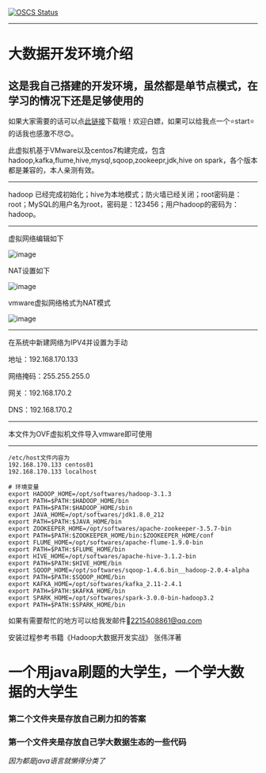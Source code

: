 [![OSCS Status](https://www.oscs1024.com/platform/badge/angelkevin/java.svg?size=small)](https://www.oscs1024.com/project/angelkevin/java?ref=badge_small)


---

# 大数据开发环境介绍
## 这是我自己搭建的开发环境，虽然都是单节点模式，在学习的情况下还是足够使用的

如果大家需要的话可以点[此链接](https://pan.baidu.com/s/1h70_3xJaMJtiggNM_X-UdQ?pwd=zkw6)下载哦！欢迎白嫖，如果可以给我点一个⭐start⭐的话我也感激不尽😊。


此虚拟机基于VMware以及centos7构建完成，包含hadoop,kafka,flume,hive,mysql,sqoop,zookeepr,jdk,hive on spark，各个版本都是兼容的，本人亲测有效。

---

hadoop 已经完成初始化；hive为本地模式；防火墙已经关闭；root密码是：root；MySQL的用户名为root，密码是：123456；用户hadoop的密码为：hadoop。

---

虚拟网络编辑如下

![image](https://user-images.githubusercontent.com/71579923/182029086-8ba049e8-e36c-470e-9487-f6ed89e1b4a7.png)

NAT设置如下

![image](https://user-images.githubusercontent.com/71579923/182029123-879ac17d-261b-4c95-8581-046800d46536.png)


vmware虚拟网络格式为NAT模式


![image](https://user-images.githubusercontent.com/71579923/182029072-5a4f92d4-876d-4295-94d8-71e251b513ee.png)


---

在系统中新建网络为IPV4并设置为手动

地址：192.168.170.133

网络掩码：255.255.255.0

网关：192.168.170.2

DNS：192.168.170.2

---

本文件为OVF虚拟机文件导入vmware即可使用

---
```shell
/etc/host文件内容为
192.168.170.133 centos01
192.168.170.133 localhost
```
```shell
# 环境变量
export HADOOP_HOME=/opt/softwares/hadoop-3.1.3
export PATH=$PATH:$HADOOP_HOME/bin
export PATH=$PATH:$HADOOP_HOME/sbin
export JAVA_HOME=/opt/softwares/jdk1.8.0_212
export PATH=$PATH:$JAVA_HOME/bin
export ZOOKEEPER_HOME=/opt/softwares/apache-zookeeper-3.5.7-bin
export PATH=$PATH:$ZOOKEEPER_HOME/bin:$ZOOKEEPER_HOME/conf
export FLUME_HOME=/opt/softwares/apache-flume-1.9.0-bin
export PATH=$PATH:$FLUME_HOME/bin
export HIVE_HOME=/opt/softwares/apache-hive-3.1.2-bin
export PATH=$PATH:$HIVE_HOME/bin
export SQOOP_HOME=/opt/softwares/sqoop-1.4.6.bin__hadoop-2.0.4-alpha
export PATH=$PATH:$SQOOP_HOME/bin
export KAFKA_HOME=/opt/softwares/kafka_2.11-2.4.1
export PATH=$PATH:$KAFKA_HOME/bin
export SPARK_HOME=/opt/softwares/spark-3.0.0-bin-hadoop3.2
export PATH=$PATH:$SPARK_HOME/bin
```
如果有需要帮忙的地方可以给我发邮件📧<2215408861@qq.com>

安装过程参考书籍《Hadoop大数据开发实战》 张伟洋著


# 一个用java刷题的大学生，一个学大数据的大学生
### 第二个文件夹是存放自己刷力扣的答案
### 第一个文件夹是存放自己学大数据生态的一些代码
*因为都是java语言就懒得分类了*
